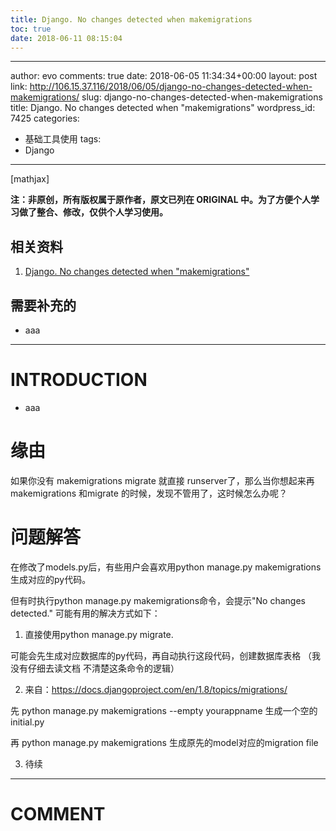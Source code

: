 ```yaml
---
title: Django. No changes detected when makemigrations
toc: true
date: 2018-06-11 08:15:04
---
```

---
author: evo
comments: true
date: 2018-06-05 11:34:34+00:00
layout: post
link: http://106.15.37.116/2018/06/05/django-no-changes-detected-when-makemigrations/
slug: django-no-changes-detected-when-makemigrations
title: Django. No changes detected when "makemigrations"
wordpress_id: 7425
categories:
- 基础工具使用
tags:
- Django
---

<!-- more -->

[mathjax]

**注：非原创，所有版权属于原作者，原文已列在 ORIGINAL 中。为了方便个人学习做了整合、修改，仅供个人学习使用。**


## 相关资料





 	
  1. [Django. No changes detected when "makemigrations"](https://blog.csdn.net/stephen_wong/article/details/46351505)




## 需要补充的





 	
  * aaa





* * *





# INTRODUCTION





 	
  * aaa




# 缘由


如果你没有 makemigrations migrate 就直接 runserver了，那么当你想起来再 makemigrations 和migrate 的时候，发现不管用了，这时候怎么办呢？


# 问题解答


在修改了models.py后，有些用户会喜欢用python manage.py makemigrations生成对应的py代码。

但有时执行python manage.py makemigrations命令，会提示"No changes detected." 可能有用的解决方式如下：

1. 直接使用python manage.py migrate.

可能会先生成对应数据库的py代码，再自动执行这段代码，创建数据库表格 （我没有仔细去读文档 不清楚这条命令的逻辑）

2. 来自：https://docs.djangoproject.com/en/1.8/topics/migrations/

先 python manage.py makemigrations --empty yourappname 生成一个空的initial.py

再 python manage.py makemigrations 生成原先的model对应的migration file

3. 待续





















* * *





# COMMENT




